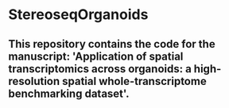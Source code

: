 # StereoseqOrganoids

## This repository contains the code for the manuscript: 'Application of spatial transcriptomics across organoids: a high-resolution spatial whole-transcriptome benchmarking dataset'.
